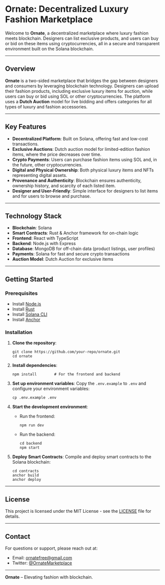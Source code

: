 # **Ornate: Decentralized Luxury Fashion Marketplace**

Welcome to **Ornate**, a decentralized marketplace where luxury fashion meets blockchain. Designers can list exclusive products, and users can buy or bid on these items using cryptocurrencies, all in a secure and transparent environment built on the Solana blockchain.

---

## **Overview**

**Ornate** is a two-sided marketplace that bridges the gap between designers and consumers by leveraging blockchain technology. Designers can upload their fashion products, including exclusive luxury items for auction, while users can buy or bid using SOL or other cryptocurrencies. The platform uses a **Dutch Auction** model for live bidding and offers categories for all types of luxury and fashion accessories.

---

## **Key Features**

- **Decentralized Platform**: Built on Solana, offering fast and low-cost transactions.
- **Exclusive Auctions**: Dutch auction model for limited-edition fashion items, where the price decreases over time.
- **Crypto Payments**: Users can purchase fashion items using SOL and, in the future, other cryptocurrencies.
- **Digital and Physical Ownership**: Both physical luxury items and NFTs representing digital assets.
- **Provenance and Authenticity**: Blockchain ensures authenticity, ownership history, and scarcity of each listed item.
- **Designer and User-Friendly**: Simple interface for designers to list items and for users to browse and purchase.

---

## **Technology Stack**

- **Blockchain**: Solana
- **Smart Contracts**: Rust & Anchor framework for on-chain logic
- **Frontend**: React with TypeScript
- **Backend**: Node.js with Express
- **Database**: MongoDB for off-chain data (product listings, user profiles)
- **Payments**: Solana for fast and secure crypto transactions
- **Auction Model**: Dutch Auction for exclusive items

---

## **Getting Started**

### **Prerequisites**

- Install [Node.js](https://nodejs.org/)
- Install [Rust](https://www.rust-lang.org/)
- Install [Solana CLI](https://docs.solana.com/cli/install-solana-cli-tools)
- Install [Anchor](https://book.anchor-lang.com/chapter_1/installation.html)

### **Installation**

1. **Clone the repository**:
   ```
   git clone https://github.com/your-repo/ornate.git
   cd ornate
   ```

2. **Install dependencies**:
   ```
   npm install        # For the frontend and backend
   ```

3. **Set up environment variables**:
   Copy the `.env.example` to `.env` and configure your environment variables:
   ```
   cp .env.example .env
   ```

4. **Start the development environment**:
   - Run the frontend:
     ```
     npm run dev
     ```
   - Run the backend:
     ```
     cd backend
     npm start
     ```

5. **Deploy Smart Contracts**:
   Compile and deploy smart contracts to the Solana blockchain:
   ```
   cd contracts
   anchor build
   anchor deploy
   ```

---

## **License**

This project is licensed under the MIT License - see the [LICENSE](LICENSE) file for details.

---

## **Contact**

For questions or support, please reach out at:

- Email: ornatefree@gmail.com
- Twitter: [@OrnateMarketplace](https://x.com/ornate__)

---

**Ornate** – Elevating fashion with blockchain.
